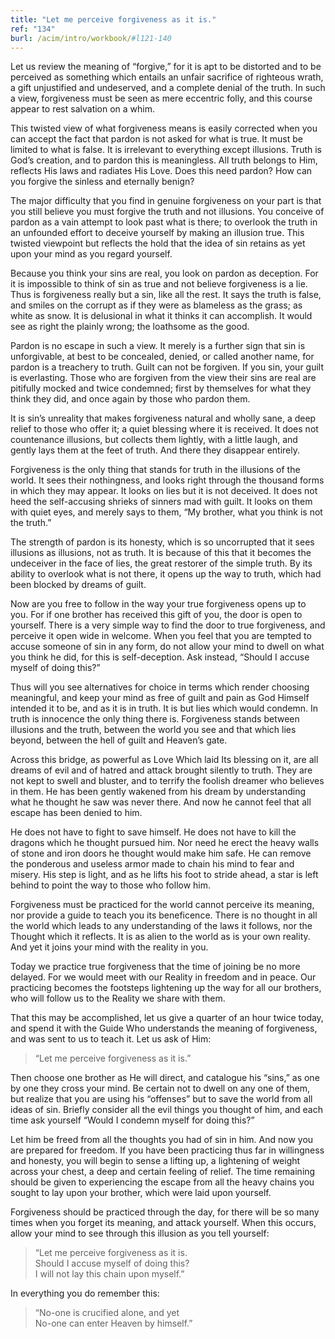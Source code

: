 ```yaml
---
title: "Let me perceive forgiveness as it is."
ref: "134"
burl: /acim/intro/workbook/#l121-140
---
```


Let us review the meaning of “forgive,” for it is apt to be distorted
and to be perceived as something which entails an unfair sacrifice of
righteous wrath, a gift unjustified and undeserved, and a complete
denial of the truth. In such a view, forgiveness must be seen as mere
eccentric folly, and this course appear to rest salvation on a whim.

This twisted view of what forgiveness means is easily corrected when you
can accept the fact that pardon is not asked for what is true. It must
be limited to what is false. It is irrelevant to everything except
illusions. Truth is God’s creation, and to pardon this is meaningless.
All truth belongs to Him, reflects His laws and radiates His Love. Does
this need pardon? How can you forgive the sinless and eternally benign?

The major difficulty that you find in genuine forgiveness on your part
is that you still believe you must forgive the truth and not
illusions. You conceive of pardon as a vain attempt to look past what is
there; to overlook the truth in an unfounded effort to deceive yourself
by making an illusion true. This twisted viewpoint but reflects the hold
that the idea of sin retains as yet upon your mind as you regard
yourself.

Because you think your sins are real, you look on pardon as deception.
For it is impossible to think of sin as true and not believe forgiveness
is a lie. Thus is forgiveness really but a sin, like all the rest. It
says the truth is false, and smiles on the corrupt as if they were as
blameless as the grass; as white as snow. It is delusional in what it
thinks it can accomplish. It would see as right the plainly wrong; the
loathsome as the good.

Pardon is no escape in such a view. It merely is a further sign that sin
is unforgivable, at best to be concealed, denied, or called another
name, for pardon is a treachery to truth. Guilt can not be forgiven. If
you sin, your guilt is everlasting. Those who are forgiven from the view
their sins are real are pitifully mocked and twice condemned; first by
themselves for what they think they did, and once again by those who
pardon them.

It is sin’s unreality that makes forgiveness natural and wholly sane, a
deep relief to those who offer it; a quiet blessing where it is
received. It does not countenance illusions, but collects them lightly,
with a little laugh, and gently lays them at the feet of truth. And
there they disappear entirely.

Forgiveness is the only thing that stands for truth in the illusions of
the world. It sees their nothingness, and looks right through the
thousand forms in which they may appear. It looks on lies but it is not
deceived. It does not heed the self-accusing shrieks of sinners mad with
guilt. It looks on them with quiet eyes, and merely says to them, “My
brother, what you think is not the truth.”

The strength of pardon is its honesty, which is so uncorrupted that it
sees illusions as illusions, not as truth. It is because of this that it
becomes the undeceiver in the face of lies, the great restorer of the
simple truth. By its ability to overlook what is not there, it opens up
the way to truth, which had been blocked by dreams of guilt.

Now are you free to follow in the way your true forgiveness opens up to
you. For if one brother has received this gift of you, the door is open
to yourself. There is a very simple way to find the door to true
forgiveness, and perceive it open wide in welcome. When you feel that you
are tempted to accuse someone of sin in any form, do not allow your mind
to dwell on what you think he did, for this is self-deception. Ask
instead, “Should I accuse myself of doing this?”

Thus will you see alternatives for choice in terms which render choosing
meaningful, and keep your mind as free of guilt and pain as God Himself
intended it to be, and as it is in truth. It is but lies which would
condemn. In truth is innocence the only thing there is. Forgiveness
stands between illusions and the truth, between the world you see and
that which lies beyond, between the hell of guilt and Heaven’s gate.

Across this bridge, as powerful as Love Which laid Its blessing on it,
are all dreams of evil and of hatred and attack brought silently to
truth. They are not kept to swell and bluster, and to terrify the foolish
dreamer who believes in them. He has been gently wakened from his dream
by understanding what he thought he saw was never there. And now he
cannot feel that all escape has been denied to him.

He does not have to fight to save himself. He does not have to
kill the dragons which he thought pursued him. Nor need he erect the
heavy walls of stone and iron doors he thought would make him safe. He
can remove the ponderous and useless armor made to chain his mind to
fear and misery. His step is light, and as he lifts his foot to stride
ahead, a star is left behind to point the way to those who follow him.

Forgiveness must be practiced for the world cannot perceive its meaning,
nor provide a guide to teach you its beneficence. There is no thought in
all the world which leads to any understanding of the laws it follows,
nor the Thought which it reflects. It is as alien to the world as is
your own reality. And yet it joins your mind with the reality in you.

Today we practice true forgiveness that the time of joining be no more
delayed. For we would meet with our Reality in freedom and in peace. Our
practicing becomes the footsteps lightening up the way for all our
brothers, who will follow us to the Reality we share with them.

That this may be accomplished, let us give a quarter of an hour twice
today, and spend it with the Guide Who understands the meaning of
forgiveness, and was sent to us to teach it. Let us ask of Him:

> “Let me perceive forgiveness as it is.”

Then choose one brother as He will direct, and catalogue his “sins,” as
one by one they cross your mind. Be certain not to dwell on any one of
them, but realize that you are using his “offenses” but to save the
world from all ideas of sin. Briefly consider all the evil things you
thought of him, and each time ask yourself “Would I condemn myself for
doing this?”

Let him be freed from all the thoughts you had of sin in him. And now
you are prepared for freedom. If you have been practicing thus far in
willingness and honesty, you will begin to sense a lifting up, a
lightening of weight across your chest, a deep and certain feeling of
relief. The time remaining should be given to experiencing the escape
from all the heavy chains you sought to lay upon your brother, which
were laid upon yourself.

Forgiveness should be practiced through the day, for there will be so
many times when you forget its meaning, and attack yourself. When this
occurs, allow your mind to see through this illusion as you
tell yourself:

> “Let me perceive forgiveness as it is.<br/>
> Should I accuse myself of doing this?<br/>
> I will not lay this chain upon myself.”

In everything you do remember this:

> “No-one is crucified alone, and yet<br/>
> No-one can enter Heaven by himself.”

